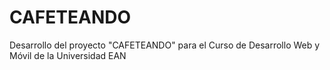 # CAFETEANDO
Desarrollo del proyecto "CAFETEANDO" para el Curso de Desarrollo Web y Móvil de la Universidad EAN
